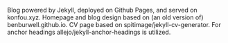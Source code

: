 Blog  powered  by  Jekyll,  deployed  on Github  Pages,  and  served  on
konfou.xyz.   Homepage and  blog design  based  on (an  old version  of)
benburwell.github.io.  CV page  based on  spitimage/jekyll-cv-generator.
For anchor headings allejo/jekyll-anchor-headings is utilized.
